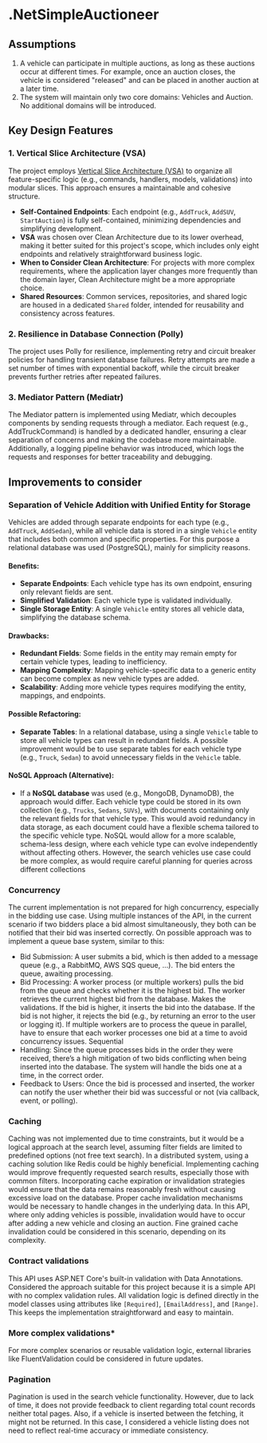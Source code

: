 # .NetSimpleAuctioneer

## Assumptions
1. A vehicle can participate in multiple auctions, as long as these auctions occur at different times. For example, once an auction closes, the vehicle is considered "released" and can be placed in another auction at a later time.
2. The system will maintain only two core domains: Vehicles and Auction. No additional domains will be introduced.

## Key Design Features

### 1. Vertical Slice Architecture (VSA)
The project employs [Vertical Slice Architecture (VSA)](https://www.milanjovanovic.tech/blog/vertical-slice-architecture) to organize all feature-specific logic (e.g., commands, handlers, models, validations) into modular slices. This approach ensures a maintainable and cohesive structure.

- **Self-Contained Endpoints**: Each endpoint (e.g., `AddTruck`, `AddSUV`, `StartAuction`) is fully self-contained, minimizing dependencies and simplifying development.
- **VSA** was chosen over Clean Architecture due to its lower overhead, making it better suited for this project's scope, which includes only eight endpoints and relatively straightforward business logic.
- **When to Consider Clean Architecture**: For projects with more complex requirements, where the application layer changes more frequently than the domain layer, Clean Architecture might be a more appropriate choice.
- **Shared Resources**: Common services, repositories, and shared logic are housed in a dedicated `Shared` folder, intended for reusability and consistency across features.

### 2. Resilience in Database Connection (Polly)
The project uses Polly for resilience, implementing retry and circuit breaker policies for handling transient database failures. Retry attempts are made a set number of times with exponential backoff, while the circuit breaker prevents further retries after repeated failures.

### 3. Mediator Pattern (Mediatr)
The Mediator pattern is implemented using Mediatr, which decouples components by sending requests through a mediator. Each request (e.g., AddTruckCommand) is handled by a dedicated handler, ensuring a clear separation of concerns and making the codebase more maintainable.
Additionally, a logging pipeline behavior was introduced, which logs the requests and responses for better traceability and debugging.

## Improvements to consider

### **Separation of Vehicle Addition with Unified Entity for Storage**
Vehicles are added through separate endpoints for each type (e.g., `AddTruck`, `AddSedan`), while all vehicle data is stored in a single `Vehicle` entity that includes both common and specific properties. For this purpose a relational database was used (PostgreSQL), mainly for simplicity reasons.

  #### Benefits:
  - **Separate Endpoints**: Each vehicle type has its own endpoint, ensuring only relevant fields are sent.
  - **Simplified Validation**: Each vehicle type is validated individually.
  - **Single Storage Entity**: A single `Vehicle` entity stores all vehicle data, simplifying the database schema.
  
  #### Drawbacks:
  - **Redundant Fields**: Some fields in the entity may remain empty for certain vehicle types, leading to inefficiency.
  - **Mapping Complexity**: Mapping vehicle-specific data to a generic entity can become complex as new vehicle types are added.
  - **Scalability**: Adding more vehicle types requires modifying the entity, mappings, and endpoints.
  
  #### Possible Refactoring:
  - **Separate Tables**: In a relational database, using a single `Vehicle` table to store all vehicle types can result in redundant fields. A possible improvement would be to use separate tables for each vehicle type (e.g., `Truck`, `Sedan`) to avoid unnecessary fields in the `Vehicle` table.
  
  #### NoSQL Approach (Alternative):
  - If a **NoSQL database** was used (e.g., MongoDB, DynamoDB), the approach would differ. Each vehicle type could be stored in its own collection (e.g., `Trucks`, `Sedans`, `SUVs`), with documents containing only the relevant fields for that vehicle type. This would avoid redundancy in data storage, as   each document could have a flexible schema tailored to the specific vehicle type. NoSQL would allow for a more scalable, schema-less design, where each vehicle type can evolve independently without affecting others. However, the search vehicles use case could be more complex, as would require careful planning for queries across different collections

### **Concurrency**
The current implementation is not prepared for high concurrency, especially in the bidding use case. Using multiple instances of the API, in the current scenario if two bidders place a bid almost simultaneously, they both can be notified that their bid was inserted correctly. On possible approach was to implement a queue base system, similar to this:
  
  - Bid Submission:
    A user submits a bid, which is then added to a message queue (e.g., a RabbitMQ, AWS SQS queue, ...). The bid enters the queue, awaiting processing. 
  - Bid Processing:
    A worker process (or multiple workers) pulls the bid from the queue and checks whether it is the highest bid. The worker retrieves the current highest bid from the database. Makes the validations. If the bid is higher, it inserts the bid into the database. If the bid is not higher, it rejects the      bid (e.g., by returning an error to the user or logging it). If multiple workers are to process the queue in parallel, have to ensure that each worker processes one bid at a time to avoid concurrency issues.
    Sequential
  - Handling: Since the queue processes bids in the order they were received, there’s a high mitigation of two bids conflicting when being inserted into the database. The system will handle the bids one at a time, in the correct order.
  - Feedback to Users: Once the bid is processed and inserted, the worker can notify the user whether their bid was successful or not (via callback, event, or polling).

### **Caching**
Caching was not implemented due to time constraints, but it would be a logical approach at the search level, assuming filter fields are limited to predefined options (not free text search). In a distributed system, using a caching solution like Redis could be highly beneficial.
Implementing caching would improve frequently requested search results, especially those with common filters. 
Incorporating cache expiration or invalidation strategies would ensure that the data remains reasonably fresh without causing excessive load on the database. Proper cache invalidation mechanisms would be necessary to handle changes in the underlying data. In this API, where only adding vehicles is possible, invalidation would have to occur after adding a new vehicle and closing an auction. Fine grained cache invalidation could be considered in this scenario, depending on its complexity.

### **Contract validations**
This API uses ASP.NET Core's built-in validation with Data Annotations. Considered the approach suitable for this project because it is a simple API with no complex validation rules. 
All validation logic is defined directly in the model classes using attributes like `[Required]`, `[EmailAddress]`, and `[Range]`. This keeps the implementation straightforward and easy to maintain.

### **More complex validations***
For more complex scenarios or reusable validation logic, external libraries like FluentValidation could be considered in future updates.

### **Pagination**
Pagination is used in the search vehicle functionality. However, due to lack of time, it does not provide feedback to client regarding total count records neither total pages. 
Also, if a vehicle is inserted between the fetching, it might not be returned. In this case, I considered a vehicle listing does not need to reflect real-time accuracy or immediate consistency.



